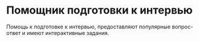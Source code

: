 # Помощник подготовки к интервью

Помощь к подготовке к интервью, предоставляют популярные вопрос-ответ и имеют интерактивные задания.
